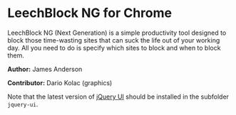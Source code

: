 # LeechBlock NG for Chrome
LeechBlock NG (Next Generation) is a simple productivity tool designed to block those time-wasting sites that can suck the life out of your working day. All you need to do is specify which sites to block and when to block them.

**Author:** James Anderson

**Contributor:** Dario Kolac (graphics)

Note that the latest version of [jQuery UI](http://jqueryui.com/) should be installed in the subfolder `jquery-ui`.
